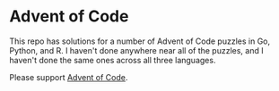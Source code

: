 # Advent of Code

This repo has solutions for a number of Advent of Code puzzles in Go, Python, and R. I haven't done anywhere near all of the puzzles, and I haven't done the same ones across all three languages.

Please support [Advent of Code](https://adventofcode.com).
